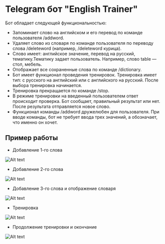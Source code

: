# Telegram бот "English Trainer"
Бот обладает следующей функциональностью: 
* Запоминает слово на английском и его перевод по команде пользователя /addword.
* Удаляет слово из словаря по команде пользователя по переводу слова /deleteword (например, /deleteword курица).
* Слово имеет: английское значение, перевод на русский, тематику.Тематику задает пользователь. Например, слово table — стол, мебель.
* Отображает все сохраненные слова по команде /dictionary.
* Бот имеет функционал проведения тренировок. Тренировка имеет тип: с русского на английский или с английского на русский. После выбора тренировка начинается.
* Тренировка прекращается по команде /stop.
* В режиме тренировки на введенный пользователем ответ происходит проверка. Бот сообщает, правильный результат или нет. После результата отправляется новое слово. 
* Функционал команды /addword дружелюбен для пользователя. При вводе команды, бот не требует ввода трех значений, а обозначает, что именно он хочет.

## Пример работы
* Добавление 1-го слова

![Alt text](https://github.com/Evgeniy-Akhtyamov/TelegramBotEnglishTrainer/blob/master/%D0%94%D0%BE%D0%B1%D0%B0%D0%B2%D0%BB%D0%B5%D0%BD%D0%B8%D0%B5%20%D1%81%D0%BB%D0%BE%D0%B2%D0%B0%201.png "Optional title")


* Добавление 2-го слова

![Alt text](https://github.com/Evgeniy-Akhtyamov/TelegramBotEnglishTrainer/blob/master/%D0%94%D0%BE%D0%B1%D0%B0%D0%B2%D0%BB%D0%B5%D0%BD%D0%B8%D0%B5%20%D1%81%D0%BB%D0%BE%D0%B2%D0%B0%202.png "Optional title")


* Добавление 3-го слова и отображение словаря

![Alt text](https://github.com/Evgeniy-Akhtyamov/TelegramBotEnglishTrainer/blob/master/%D0%94%D0%BE%D0%B1%D0%B0%D0%B2%D0%BB%D0%B5%D0%BD%D0%B8%D0%B5%20%D1%81%D0%BB%D0%BE%D0%B2%D0%B0%203%20%D0%B8%20%D1%81%D0%BB%D0%BE%D0%B2%D0%B0%D1%80%D1%8C.png "Optional title")


* Тренировка 

![Alt text](https://github.com/Evgeniy-Akhtyamov/TelegramBotEnglishTrainer/blob/master/%D0%A2%D1%80%D0%B5%D0%BD%D0%B8%D1%80%D0%BE%D0%B2%D0%BA%D0%B0%201.png "Optional title")


* Продолжение тренировки и окончание

![Alt text](https://github.com/Evgeniy-Akhtyamov/TelegramBotEnglishTrainer/blob/master/%D0%A2%D1%80%D0%B5%D0%BD%D0%B8%D1%80%D0%BE%D0%B2%D0%BA%D0%B0%202.png "Optional title")
